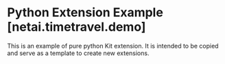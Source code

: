 # Python Extension Example [netai.timetravel.demo]

This is an example of pure python Kit extension. It is intended to be copied and serve as a template to create new extensions.

